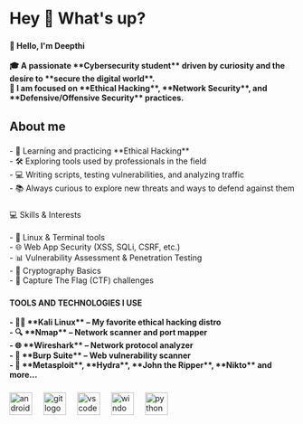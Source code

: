 <h1 align="left">Hey 👋 What's up?</h1>

###

<h4 align="left">👋 Hello, I'm Deepthi  <br><br>🎓 A passionate **Cybersecurity student** driven by curiosity and the desire to **secure the digital world**.  <br>🔐 I am focused on **Ethical Hacking**, **Network Security**, and **Defensive/Offensive Security** practices.</h4>

###

<h2 align="left">About me</h2>

###

<p align="left">- 🧠 Learning and practicing **Ethical Hacking**<br>- 🛠️ Exploring tools used by professionals in the field<br>- 💻 Writing scripts, testing vulnerabilities, and analyzing traffic<br>- 📚 Always curious to explore new threats and ways to defend against them</p>

###

<p align="left">💻 Skills & Interests<br><br>- 🐧 Linux & Terminal tools  <br>- 🌐 Web App Security (XSS, SQLi, CSRF, etc.)  <br>- 📊 Vulnerability Assessment & Penetration Testing  <br>- 🔐 Cryptography Basics  <br>- 🧠 Capture The Flag (CTF) challenges</p>

###

<h4 align="left">TOOLS AND TECHNOLOGIES I USE<br><br>- 🐱‍💻 **Kali Linux** – My favorite ethical hacking distro<br>- 🔍 **Nmap** – Network scanner and port mapper<br>- 🌐 **Wireshark** – Network protocol analyzer<br>- 🧪 **Burp Suite** – Web vulnerability scanner<br>- 🧰 **Metasploit**, **Hydra**, **John the Ripper**, **Nikto** and more...</h4>

###

<div align="left">
  <img src="https://cdn.jsdelivr.net/gh/devicons/devicon/icons/android/android-original.svg" height="40" alt="android logo"  />
  <img width="12" />
  <img src="https://cdn.jsdelivr.net/gh/devicons/devicon/icons/git/git-original.svg" height="40" alt="git logo"  />
  <img width="12" />
  <img src="https://cdn.jsdelivr.net/gh/devicons/devicon/icons/vscode/vscode-original.svg" height="40" alt="vscode logo"  />
  <img width="12" />
  <img src="https://cdn.jsdelivr.net/gh/devicons/devicon/icons/windows8/windows8-original.svg" height="40" alt="windows8 logo"  />
  <img width="12" />
  <img src="https://cdn.jsdelivr.net/gh/devicons/devicon/icons/python/python-original.svg" height="40" alt="python logo"  />
</div>

###
